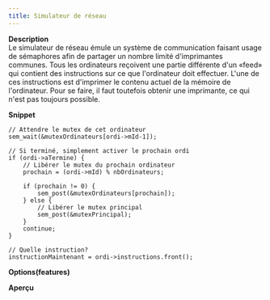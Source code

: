 ```yaml
---
title: Simulateur de réseau
---
```


**Description**  
Le simulateur de réseau émule un système de communication faisant usage de sémaphores afin de partager un nombre limité d'imprimantes communes. Tous les ordinateurs reçoivent une partie différente d'un «feed» qui contient des instructions sur ce que l'ordinateur doit effectuer. L'une de ces instructions est d'imprimer le contenu actuel de la mémoire de l'ordinateur. Pour se faire, il faut toutefois obtenir une imprimante, ce qui n'est pas toujours possible.

**Snippet**
<pre><code class="language-cpp line-numbers">// Attendre le mutex de cet ordinateur
sem_wait(&mutexOrdinateurs[ordi-&gt;mId-1]);
	
// Si terminé, simplement activer le prochain ordi
if (ordi-&gt;aTermine) {
   	// Libérer le mutex du prochain ordinateur
    prochain = (ordi-&gt;mId) % nbOrdinateurs;

    if (prochain != 0) {
        sem_post(&mutexOrdinateurs[prochain]);
    } else {
        // Libérer le mutex principal
        sem_post(&mutexPrincipal);
    } 
    continue;
}

// Quelle instruction?
instructionMaintenant = ordi-&gt;instructions.front();
</code></pre>

**Options(features)**

**Aperçu**
